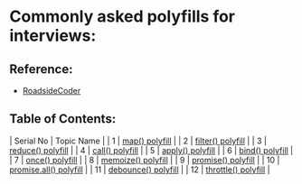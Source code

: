 # Commonly asked polyfills for interviews:

## Reference:

- [RoadsideCoder](https://www.youtube.com/watch?v=Th3rZjfKKhI)

## Table of Contents:

| Serial No | Topic Name |
| 1 | [map() polyfill](https://github.com/petkaantonov/bluebird/blob/master/src/polyfill.js#L328) |
| 2 | [filter() polyfill](https://github.com/petkaantonov/bluebird/blob/master/src/polyfill.js#L345) |
| 3 | [reduce() polyfill](https://github.com/petkaantonov/bluebird/blob/master/src/polyfill.js#L361) |
| 4 | [call() polyfill](https://github.com/petkaantonov/bluebird/blob/master/src/polyfill.js#L376) |
| 5 | [apply() polyfill](https://github.com/petkaantonov/bluebird/blob/master/src/polyfill.js#L393) |
| 6 | [bind() polyfill](https://github.com/petkaantonov/bluebird/blob/master/src/polyfill.js#L409) |
| 7 | [once() polyfill](https://github.com/petkaantonov/bluebird/blob/master/src/polyfill.js#L424) |
| 8 | [memoize() polyfill](https://github.com/petkaantonov/bluebird/blob/master/src/polyfill.js#L441) |
| 9 | [promise() polyfill](https://github.com/petkaantonov/bluebird/blob/master/src/promise.js#L11) |
| 10 | [promise.all() polyfill](https://github.com/petkaantonov/bluebird/blob/master/src/promise.js#L108) |
| 11 | [debounce() polyfill](https://github.com/component/debounce/blob/master/index.js) |
| 12 | [throttle() polyfill](https://github.com/component/throttle/blob/master/index.js) |
